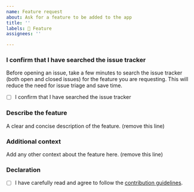```yaml
---
name: Feature request
about: Ask for a feature to be added to the app
title: ''
labels: 🎉 Feature
assignees: ''

---
```


### I confirm that I have searched the issue tracker
Before opening an issue, take a few minutes to search the issue tracker (both open and closed issues) for the feature you are requesting. This will reduce the need for issue triage and save time.

 - [ ] I confirm that I have searched the issue tracker

### Describe the feature
A clear and concise description of the feature. (remove this line)

### Additional context
Add any other context about the feature here. (remove this line)

### Declaration
- [ ] I have carefully read and agree to follow the [contribution guidelines](https://github.com/labnex/LabNex/wiki/Contributing).